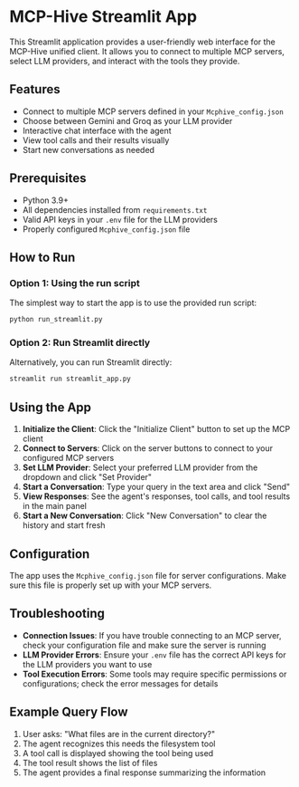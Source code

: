 # MCP-Hive Streamlit App

This Streamlit application provides a user-friendly web interface for the MCP-Hive unified client. It allows you to connect to multiple MCP servers, select LLM providers, and interact with the tools they provide.

## Features

- Connect to multiple MCP servers defined in your `Mcphive_config.json`
- Choose between Gemini and Groq as your LLM provider
- Interactive chat interface with the agent
- View tool calls and their results visually
- Start new conversations as needed

## Prerequisites

- Python 3.9+
- All dependencies installed from `requirements.txt`
- Valid API keys in your `.env` file for the LLM providers
- Properly configured `Mcphive_config.json` file

## How to Run

### Option 1: Using the run script

The simplest way to start the app is to use the provided run script:

```bash
python run_streamlit.py
```

### Option 2: Run Streamlit directly

Alternatively, you can run Streamlit directly:

```bash
streamlit run streamlit_app.py
```

## Using the App

1. **Initialize the Client**: Click the "Initialize Client" button to set up the MCP client
2. **Connect to Servers**: Click on the server buttons to connect to your configured MCP servers
3. **Set LLM Provider**: Select your preferred LLM provider from the dropdown and click "Set Provider"
4. **Start a Conversation**: Type your query in the text area and click "Send"
5. **View Responses**: See the agent's responses, tool calls, and tool results in the main panel
6. **Start a New Conversation**: Click "New Conversation" to clear the history and start fresh

## Configuration

The app uses the `Mcphive_config.json` file for server configurations. Make sure this file is properly set up with your MCP servers.

## Troubleshooting

- **Connection Issues**: If you have trouble connecting to an MCP server, check your configuration file and make sure the server is running
- **LLM Provider Errors**: Ensure your `.env` file has the correct API keys for the LLM providers you want to use
- **Tool Execution Errors**: Some tools may require specific permissions or configurations; check the error messages for details

## Example Query Flow

1. User asks: "What files are in the current directory?"
2. The agent recognizes this needs the filesystem tool
3. A tool call is displayed showing the tool being used
4. The tool result shows the list of files
5. The agent provides a final response summarizing the information 